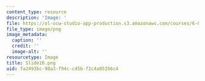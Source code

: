```yaml
---
content_type: resource
description: 'Image: '
file: https://ol-ocw-studio-app-production.s3.amazonaws.com/courses/6-004-computation-structures-spring-2017/fa2493bc98a3f94ccd5bf2c4a85356c4_Slide16.png
file_type: image/png
image_metadata:
  caption: ''
  credit: ''
  image-alt: ''
resourcetype: Image
title: Slide16.png
uid: fa2493bc-98a3-f94c-cd5b-f2c4a85356c4
---
```

